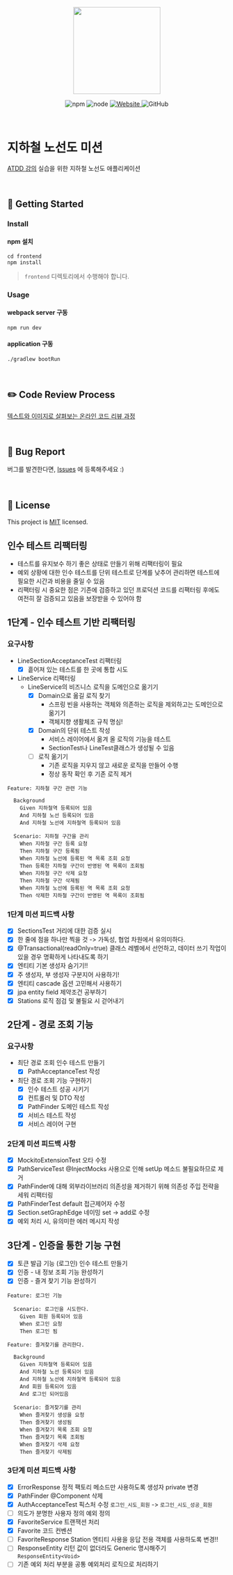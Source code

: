 <p align="center">
    <img width="200px;" src="https://raw.githubusercontent.com/woowacourse/atdd-subway-admin-frontend/master/images/main_logo.png"/>
</p>
<p align="center">
  <img alt="npm" src="https://img.shields.io/badge/npm-%3E%3D%205.5.0-blue">
  <img alt="node" src="https://img.shields.io/badge/node-%3E%3D%209.3.0-blue">
  <a href="https://edu.nextstep.camp/c/R89PYi5H" alt="nextstep atdd">
    <img alt="Website" src="https://img.shields.io/website?url=https%3A%2F%2Fedu.nextstep.camp%2Fc%2FR89PYi5H">
  </a>
  <img alt="GitHub" src="https://img.shields.io/github/license/next-step/atdd-subway-service">
</p>

<br>

# 지하철 노선도 미션

[ATDD 강의](https://edu.nextstep.camp/c/R89PYi5H) 실습을 위한 지하철 노선도 애플리케이션

<br>

## 🚀 Getting Started

### Install

#### npm 설치

```
cd frontend
npm install
```

> `frontend` 디렉토리에서 수행해야 합니다.

### Usage

#### webpack server 구동

```
npm run dev
```

#### application 구동

```
./gradlew bootRun
```

<br>

## ✏️ Code Review Process

[텍스트와 이미지로 살펴보는 온라인 코드 리뷰 과정](https://github.com/next-step/nextstep-docs/tree/master/codereview)

<br>

## 🐞 Bug Report

버그를 발견한다면, [Issues](https://github.com/next-step/atdd-subway-service/issues) 에 등록해주세요 :)

<br>

## 📝 License

This project is [MIT](https://github.com/next-step/atdd-subway-service/blob/master/LICENSE.md) licensed.

## 인수 테스트 리팩터링

- 테스트를 유지보수 하기 좋은 상태로 만들기 위해 리팩터링이 필요
- 예외 상황에 대한 인수 테스트를 단위 테스트로 단계를 낮추어 관리하면 테스트에 필요한 시간과 비용을 줄일 수 있음
- 리팩터링 시 중요한 점은 기존에 검증하고 있던 프로덕션 코드를 리팩터링 후에도 여전히 잘 검증되고 있음을 보장받을 수 있어야 함

## 1단계 - 인수 테스트 기반 리팩터링

### 요구사항

- LineSectionAcceptanceTest 리팩터링
  - [x] 흩어져 있는 테스트를 한 곳에 통합 시도
- LineService 리팩터링
  - LineService의 비즈니스 로직을 도메인으로 옮기기
    - [x] Domain으로 옮길 로직 찾기
      - 스프링 빈을 사용하는 객체와 의존하는 로직을 제외하고는 도메인으로 옮기기
      - 객체지향 생활체조 규칙 명심!
    - [x] Domain의 단위 테스트 작성
      - 서비스 레이어에서 옮겨 올 로직의 기능을 테스트
      - SectionTest나 LineTest클래스가 생성될 수 있음
    - [ ] 로직 옮기기
      - 기존 로직을 지우지 않고 새로운 로직을 만들어 수행
      - 정상 동작 확인 후 기존 로직 제거

```gherkin
Feature: 지하철 구간 관련 기능

  Background
    Given 지하철역 등록되어 있음
    And 지하철 노선 등록되어 있음
    And 지하철 노선에 지하철역 등록되어 있음

  Scenario: 지하철 구간을 관리
    When 지하철 구간 등록 요청
    Then 지하철 구간 등록됨
    When 지하철 노선에 등록된 역 목록 조회 요청
    Then 등록한 지하철 구간이 반영된 역 목록이 조회됨
    When 지하철 구간 삭제 요청
    Then 지하철 구간 삭제됨
    When 지하철 노선에 등록된 역 목록 조회 요청
    Then 삭제한 지하철 구간이 반영된 역 목록이 조회됨
```

### 1단계 미션 피드백 사항
- [x] SectionsTest 거리에 대한 검증 실시
- [x] 한 줄에 점을 하나만 찍을 것 -> 가독성, 협업 차원에서 유의미하다.
- [x] @Transactional(readOnly=true) 클래스 레벨에서 선언하고, 데이터 쓰기 작업이 있을 경우 명확하게 나타내도록 하기
- [x] 엔티티 기본 생성자 숨기기!!
- [x] 주 생성자, 부 생성자 구분지어 사용하기!
- [x] 엔티티 cascade 옵션 고민해서 사용하기
- [x] jpa entity field 제약조건 공부하기
- [x] Stations 로직 점검 및 불필요 시 걷어내기

## 2단계 - 경로 조회 기능

### 요구사항
- 최단 경로 조회 인수 테스트 만들기
  - [x] PathAcceptanceTest 작성
- 최단 경로 조회 기능 구현하기
  - [x] 인수 테스트 성공 시키기
  - [x] 컨트롤러 및 DTO 작성
  - [x] PathFinder 도메인 테스트 작성
  - [x] 서비스 테스트 작성
  - [x] 서비스 레이어 구현

### 2단계 미션 피드백 사항
- [x] MockitoExtensionTest 오타 수정
- [x] PathServiceTest @InjectMocks 사용으로 인해 setUp 메소드 불필요하므로 제거
- [x] PathFinder에 대해 외부라이브러리 의존성을 제거하기 위해 의존성 주입 전략을 세워 리팩터링
- [x] PathFinderTest default 접근제어자 수정
- [x] Section.setGraphEdge 네이밍 set -> add로 수정
- [x] 예외 처리 시, 유의미한 에러 메시지 작성

## 3단계 - 인증을 통한 기능 구현
- [x] 토큰 발급 기능 (로그인) 인수 테스트 만들기
- [x] 인증 - 내 정보 조회 기능 완성하기
- [x] 인증 - 즐겨 찾기 기능 완성하기

```gherkin
Feature: 로그인 기능

  Scenario: 로그인을 시도한다.
    Given 회원 등록되어 있음
    When 로그인 요청
    Then 로그인 됨
```

```gherkin
Feature: 즐겨찾기를 관리한다.

  Background
    Given 지하철역 등록되어 있음
    And 지하철 노선 등록되어 있음
    And 지하철 노선에 지하철역 등록되어 있음
    And 회원 등록되어 있음
    And 로그인 되어있음

  Scenario: 즐겨찾기를 관리
    When 즐겨찾기 생성을 요청
    Then 즐겨찾기 생성됨
    When 즐겨찾기 목록 조회 요청
    Then 즐겨찾기 목록 조회됨
    When 즐겨찾기 삭제 요청
    Then 즐겨찾기 삭제됨
```

### 3단계 미션 피드백 사항
- [x] ErrorResponse 정적 팩토리 메소드만 사용하도록 생성자 private 변경
- [x] PathFinder @Component 삭제
- [x] AuthAcceptanceTest 픽스처 수정 `로그인_시도_회원` -> `로그인_시도_성공_회원`
- [ ] 의도가 분명한 사용자 정의 예외 정의
- [x] FavoriteService 트랜잭션 처리
- [x] Favorite 코드 컨벤션
- [ ] FavoriteResponse Station 엔티티 사용을 응답 전용 객체를 사용하도록 변경!!
- [ ] ResponseEntity 리턴 값이 없더라도 Generic 명시해주기 `ResponseEntity<Void>`
- [ ] 기존 예외 처리 부분을 공통 예외처리 로직으로 처리하기